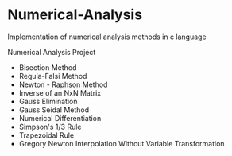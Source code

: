 # Numerical-Analysis
Implementation of numerical analysis methods in c language

Numerical Analysis Project
- Bisection Method
- Regula-Falsi Method
- Newton - Raphson Method 
- Inverse of an NxN Matrix
- Gauss Elimination
- Gauss Seidal Method
- Numerical Differentiation
- Simpson's 1/3 Rule
- Trapezoidal Rule
- Gregory Newton Interpolation Without Variable Transformation

